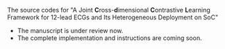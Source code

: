 The source codes for "A Joint **C**ross-**d**imensional **C**ontrastive **L**earning Framework for 12-lead ECGs and Its Heterogeneous Deployment on SoC"

- The manuscript is under review now.
- The complete implementation and instructions are coming soon.

